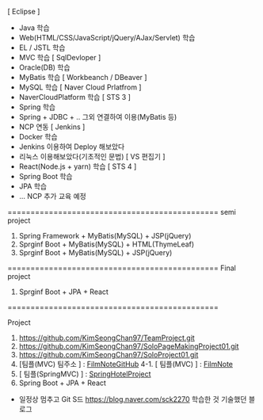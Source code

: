 [ Eclipse ]
- Java 학습
- Web(HTML/CSS/JavaScript/jQuery/AJax/Servlet) 학습
- EL / JSTL 학습
- MVC 학습
[ SqlDevloper ]
- Oracle(DB) 학습
- MyBatis 학습
[ Workbeanch / DBeaver ]
- MySQL 학습
[ Naver Cloud Prlatfrom ]
- NaverCloudPlatform 학습
 [ STS 3 ]
- Spring 학습
- Spring + JDBC + .. 그외 연결하여 이용(MyBatis 등)
- NCP 연동
 [ Jenkins ]
- Docker 학습
- Jenkins 이용하여 Deploy 해보았다
- 리눅스 이용해보았다(기초적인 문법)
[ VS 편집기 ]
- React(Node.js + yarn) 학습
[ STS 4 ]
- Spring Boot 학습
- JPA 학습
-  ... NCP 추가 교육 예정

==============================================
semi project

1. Spring Framework + MyBatis(MySQL) + JSP(jQuery)
2. Sprginf Boot + MyBatis(MySQL) + HTML(ThymeLeaf)
3. Sprginf Boot + MyBatis(MySQL) + JSP(jQuery)

==============================================
Final project

1. Sprginf Boot + JPA + React

==============================================

Project
1. https://github.com/KimSeongChan97/TeamProject.git
2. https://github.com/KimSeongChan97/SoloPageMakingProject01.git
3. https://github.com/KimSeongChan97/SoloProject01.git
4. [팀플(MVC) 팀주소 ] : [FilmNoteGitHub](https://github.com/bitcamp-aiaas-9/FilmNote.git)
4-1. [ 팀플(MVC) ] : [FilmNote](https://github.com/KimSeongChan97/SoloLean/tree/main/Web_workspace/workspace/FilmNote)
5. [ 팀플(SpringMVC) ] : [SpringHotelProject](https://github.com/KimSeongChan97/SoloLean/tree/main/Spring_workspace/workspace/SpringHotelProject)
6. Spring Boot + JPA + React 


- 일정상 멈추고 Git S드
https://blog.naver.com/sck2270
학습한 것 기술했던 블로그

